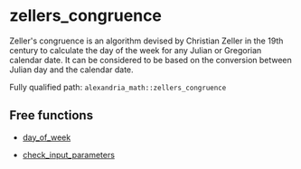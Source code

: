 # zellers_congruence

Zeller's congruence is an algorithm devised by Christian Zeller in the 19th century to calculate the day of the week for any Julian or Gregorian calendar date. It can be considered to be based on the conversion between Julian day and the calendar date.

Fully qualified path: `alexandria_math::zellers_congruence`

## Free functions

- [day_of_week](./alexandria_math-zellers_congruence-day_of_week.md)

- [check_input_parameters](./alexandria_math-zellers_congruence-check_input_parameters.md)


